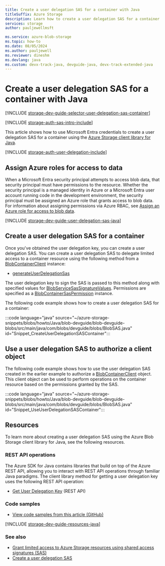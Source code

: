 ```yaml
---
title: Create a user delegation SAS for a container with Java
titleSuffix: Azure Storage
description: Learn how to create a user delegation SAS for a container with Microsoft Entra credentials by using the Java client library for Blob Storage.
services: storage
author: pauljewellmsft

ms.service: azure-blob-storage
ms.topic: how-to
ms.date: 08/05/2024
ms.author: pauljewell
ms.reviewer: dineshm
ms.devlang: java
ms.custom: devx-track-java, devguide-java, devx-track-extended-java
---
```


# Create a user delegation SAS for a container with Java

[!INCLUDE [storage-dev-guide-selector-user-delegation-sas-container](../../../includes/storage-dev-guides/storage-dev-guide-selector-user-delegation-sas-container.md)]

[!INCLUDE [storage-auth-sas-intro-include](../../../includes/storage-auth-sas-intro-include.md)]

This article shows how to use Microsoft Entra credentials to create a user delegation SAS for a container using the [Azure Storage client library for Java](/java/api/overview/azure/storage-blob-readme).

[!INCLUDE [storage-auth-user-delegation-include](../../../includes/storage-auth-user-delegation-include.md)]

## Assign Azure roles for access to data

When a Microsoft Entra security principal attempts to access blob data, that security principal must have permissions to the resource. Whether the security principal is a managed identity in Azure or a Microsoft Entra user account running code in the development environment, the security principal must be assigned an Azure role that grants access to blob data. For information about assigning permissions via Azure RBAC, see [Assign an Azure role for access to blob data](assign-azure-role-data-access.md).

[!INCLUDE [storage-dev-guide-user-delegation-sas-java](../../../includes/storage-dev-guides/storage-dev-guide-user-delegation-sas-java.md)]

## Create a user delegation SAS for a container

Once you've obtained the user delegation key, you can create a user delegation SAS. You can create a user delegation SAS to delegate limited access to a container resource using the following method from a [BlobContainerClient](/java/api/com.azure.storage.blob.blobcontainerclient) instance:

- [generateUserDelegationSas](/java/api/com.azure.storage.blob.specialized.blobclientbase#method-details)

The user delegation key to sign the SAS is passed to this method along with specified values for [BlobServiceSasSignatureValues](/java/api/com.azure.storage.blob.sas.blobservicesassignaturevalues). Permissions are specified as a [BlobContainerSasPermission](/java/api/com.azure.storage.blob.sas.blobcontainersaspermission) instance.

The following code example shows how to create a user delegation SAS for a container:

:::code language="java" source="~/azure-storage-snippets/blobs/howto/Java/blob-devguide/blob-devguide-blobs/src/main/java/com/blobs/devguide/blobs/BlobSAS.java" id="Snippet_CreateUserDelegationSASContainer":::

## Use a user delegation SAS to authorize a client object

The following code example shows how to use the user delegation SAS created in the earlier example to authorize a [BlobContainerClient](/java/api/com.azure.storage.blob.blobcontainerclient) object. This client object can be used to perform operations on the container resource based on the permissions granted by the SAS.

:::code language="java" source="~/azure-storage-snippets/blobs/howto/Java/blob-devguide/blob-devguide-blobs/src/main/java/com/blobs/devguide/blobs/BlobSAS.java" id="Snippet_UseUserDelegationSASContainer":::

## Resources

To learn more about creating a user delegation SAS using the Azure Blob Storage client library for Java, see the following resources.

### REST API operations

The Azure SDK for Java contains libraries that build on top of the Azure REST API, allowing you to interact with REST API operations through familiar Java paradigms. The client library method for getting a user delegation key uses the following REST API operation:

- [Get User Delegation Key](/rest/api/storageservices/get-user-delegation-key) (REST API)

### Code samples

- [View code samples from this article (GitHub)](https://github.com/Azure-Samples/AzureStorageSnippets/blob/master/blobs/howto/Java/blob-devguide/blob-devguide-blobs/src/main/java/com/blobs/devguide/blobs/BlobSAS.java)

[!INCLUDE [storage-dev-guide-resources-java](../../../includes/storage-dev-guides/storage-dev-guide-resources-java.md)]

### See also

- [Grant limited access to Azure Storage resources using shared access signatures (SAS)](../common/storage-sas-overview.md)
- [Create a user delegation SAS](/rest/api/storageservices/create-user-delegation-sas)
